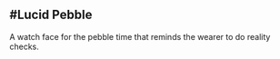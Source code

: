 #Lucid Pebble
-------------
A watch face for the pebble time that reminds the wearer to do reality checks.
